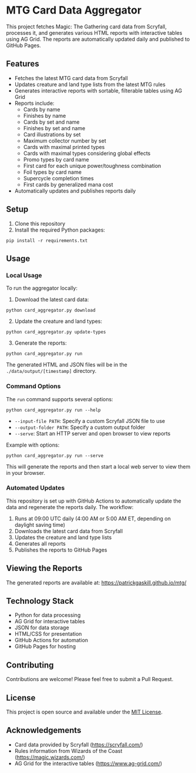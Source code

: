 # MTG Card Data Aggregator

This project fetches Magic: The Gathering card data from Scryfall, processes it, and generates various HTML reports with interactive tables using AG Grid. The reports are automatically updated daily and published to GitHub Pages.

## Features

- Fetches the latest MTG card data from Scryfall
- Updates creature and land type lists from the latest MTG rules
- Generates interactive reports with sortable, filterable tables using AG Grid
- Reports include:
  - Cards by name
  - Finishes by name
  - Cards by set and name
  - Finishes by set and name
  - Card illustrations by set
  - Maximum collector number by set
  - Cards with maximal printed types
  - Cards with maximal types considering global effects
  - Promo types by card name
  - First card for each unique power/toughness combination
  - Foil types by card name
  - Supercycle completion times
  - First cards by generalized mana cost
- Automatically updates and publishes reports daily

## Setup

1. Clone this repository
2. Install the required Python packages:

```
pip install -r requirements.txt
```

## Usage

### Local Usage

To run the aggregator locally:

1. Download the latest card data:

```
python card_aggregator.py download
```

2. Update the creature and land types:

```
python card_aggregator.py update-types
```

3. Generate the reports:

```
python card_aggregator.py run
```

The generated HTML and JSON files will be in the `./data/output/[timestamp]` directory.

### Command Options

The `run` command supports several options:

```
python card_aggregator.py run --help
```

- `--input-file PATH`: Specify a custom Scryfall JSON file to use
- `--output-folder PATH`: Specify a custom output folder
- `--serve`: Start an HTTP server and open browser to view reports

Example with options:

```
python card_aggregator.py run --serve
```

This will generate the reports and then start a local web server to view them in your browser.

### Automated Updates

This repository is set up with GitHub Actions to automatically update the data and regenerate the reports daily. The workflow:

1. Runs at 09:00 UTC daily (4:00 AM or 5:00 AM ET, depending on daylight saving time)
2. Downloads the latest card data from Scryfall
3. Updates the creature and land type lists
4. Generates all reports
5. Publishes the reports to GitHub Pages

## Viewing the Reports

The generated reports are available at: https://patrickgaskill.github.io/mtg/

## Technology Stack

- Python for data processing
- AG Grid for interactive tables
- JSON for data storage
- HTML/CSS for presentation
- GitHub Actions for automation
- GitHub Pages for hosting

## Contributing

Contributions are welcome! Please feel free to submit a Pull Request.

## License

This project is open source and available under the [MIT License](LICENSE).

## Acknowledgements

- Card data provided by Scryfall (https://scryfall.com/)
- Rules information from Wizards of the Coast (https://magic.wizards.com/)
- AG Grid for the interactive tables (https://www.ag-grid.com/)
